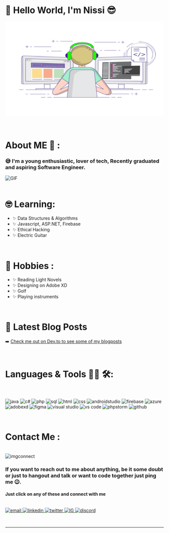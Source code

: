 # 👋 Hello World, I'm Nissi 😎 

<div alignment="center">
<img height="300" width="700" alt="GIF" alignment="center" src="codinggif.gif">
</div>

<br>
</br>

<!--ABOUT ME SECTION -->

# About ME 💬 :

### 😅 I'm a young enthusiastic, lover of tech, Recently graduated and aspiring Software Engineer.

<img height="400" width="500" alt="GIF" alignment="right" src="Icons/1936.gif">

<br>
<br>

### <h1>🤓 Learning:</h2> 
- ✨ Data Structures & Algorithms
- ✨ Javascript, ASP.NET, Firebase
- ✨ Ethical Hacking
- ✨ Electric Guitar

<br>

### <h1>🥁 Hobbies :</h1> 
- ✨ Reading Light Novels
- ✨ Designing on Adobe XD
- ✨ Golf
- ✨ Playing instruments

<br>

### <h1>📕 Latest Blog Posts</h1>

<!-- BLOG-POST-LIST:START -->

➡️ [Check me out on Dev.to to see some of my blogposts](https://dev.to/nissi_ngandu)

<!-- BLOG-POST-LIST:END -->

</br>

# Languages & Tools 👨‍💻 🛠:

</br>

<p alignment="center">

<!-- For more icons please follow  https://github.com/MikeCodesDotNET/ColoredBadges -->
<img src="https://cdn.jsdelivr.net/gh/devicons/devicon/icons/java/java-original.svg" alt="java" width="90" height="50">
<img src="https://cdn.jsdelivr.net/gh/devicons/devicon/icons/csharp/csharp-original.svg" alt="c#"  width="90" height="50">
<img src="https://cdn.jsdelivr.net/gh/devicons/devicon/icons/php/php-original.svg" alt="php" width="90" height="50">
<img src="https://cdn.jsdelivr.net/gh/devicons/devicon/icons/mysql/mysql-original-wordmark.svg" alt="sql" width="90" height="50">
<img src="https://cdn.jsdelivr.net/gh/devicons/devicon/icons/html5/html5-original-wordmark.svg" alt="html" width="90" height="50">
<img src="https://cdn.jsdelivr.net/gh/devicons/devicon/icons/css3/css3-original.svg" alt="css" width="90" height="50">
<img src="https://cdn.jsdelivr.net/gh/devicons/devicon/icons/androidstudio/androidstudio-original.svg" alt="androidstudio" width="90" height="50">
<img src="https://cdn.jsdelivr.net/gh/devicons/devicon/icons/firebase/firebase-plain-wordmark.svg" alt="firebase" width="90" height="50">
<img src="https://cdn.jsdelivr.net/gh/devicons/devicon/icons/azure/azure-original.svg" alt="azure" width="90" height="50">
<img src="https://cdn.jsdelivr.net/gh/devicons/devicon/icons/xd/xd-plain.svg" alt="adobexd" width="90" height="50">
<img src="https://cdn.jsdelivr.net/gh/devicons/devicon/icons/figma/figma-original.svg" alt="figma" width="90" height="50">
<img src="https://cdn.jsdelivr.net/gh/devicons/devicon/icons/visualstudio/visualstudio-plain.svg" alt="visual studio" width="90" height="50">
<img src="https://cdn.jsdelivr.net/gh/devicons/devicon/icons/vscode/vscode-original.svg" alt="vs code" width="90" height="50">
<img src="https://cdn.jsdelivr.net/gh/devicons/devicon/icons/phpstorm/phpstorm-original-wordmark.svg" alt="phpstorm" width="90" height="50">
<img src="https://cdn.jsdelivr.net/gh/devicons/devicon/icons/github/github-original.svg" alt="github" width="90" height="50">

<!-- find all icons @ https://devicon.dev -->
</br>

</p>
</br>

# Contact Me :

<p>
 </br>


<img height="320" width="450" alignment="right" alt="imgconnect" src="Icons/lets-connect.png">

<h3>
If you want to reach out to me about anything, be it some doubt or just to hangout and talk or want to code together just ping me 😉.
</h3>

<h4>
Just click on any of these and connect with me
</h4>
<br>


<!-- email address -->
<a href="mailto:nissingandu@icloud.com">
 <img src="Icons/Apple_Mail-512.webp" alignment=right alt="email" width="50" height="50"/>
</a>
<!-- LinkedIn -->
<a href="https://www.linkedin.com/in/nissi-ngandu/">
   <img src="https://cdn.jsdelivr.net/gh/devicons/devicon/icons/linkedin/linkedin-original.svg" alt="linkedin" width="50" height="50"/>
</a>
<!-- Twitter -->
<a href="https://twitter.com/nissi_ng#gh-dark-mode-only/follow-screen">
  <img src="https://cdn.jsdelivr.net/gh/devicons/devicon/icons/twitter/twitter-original.svg" alt=" twitter" width="50" height="50" />
</a>
<!-- Instagram -->
<a href="https://www.instagram.com/nissi_ngandu/">
<img src="Icons/instagram.png" alt="IG" width="50" height="50"/>
</a>
<!-- discord -->
<a href="https://discord.com/Nissi_Ngandu#2073/">
<img src="Icons/discord.png" alt="discord" width="50" height="50"/>
</a>

 </p>
 
</br>

*************
